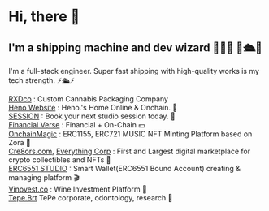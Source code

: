 <h1>Hi, there  👋</h1>
<h2>I'm a shipping machine and dev wizard 💫🧙💫 🤖🛳️🤖 </h2>

I'm a full-stack engineer. Super fast shipping with high-quality works is my tech strength. ⚡️🛳️⚡️ <br/>

<a href='https://heno-website.vercel.app'>RXDco</a> : Custom Cannabis Packaging Company<br/>
<a href='https://heno-website.vercel.app'>Heno Website</a> : Heno.'s Home Online & Onchain. 🎤️<br/>
<a href='https://session-pied.vercel.app/'>SESSION</a> : Book your next studio session today. 🎹 <br/>
<a href='https://financialverse.vercel.app'>Financial Verse</a> : Financial + On-Chain 💵 <br/>
<a href='https://onchainmagic.xyz'>OnchainMagic</a> : ERC1155, ERC721 MUSIC NFT Minting Platform based on Zora 🥁 <br/>
<a href='https://cre8ors.com'>Cre8ors.com</a>, <a href='https://everythingcorp.cre8ors.com/'>Everything Corp</a> : First and Largest digital marketplace for crypto collectibles and NFTs 💎 <br/>
<a href='https://6551.studio'>ERC6551 STUDIO</a> : Smart Wallet(ERC6551 Bound Account) creating & managing platform 🎬 <br/>
<a href='https://vinovest.co'>Vinovest.co</a> : Wine Investment Platform 🍷 <br/>
<a href='https://tepe-brt.azurewebsites.net'>Tepe.Brt</a> TePe corporate, odontology, research 💊 <br/>

